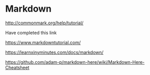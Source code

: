 # Markdown

http://commonmark.org/help/tutorial/

Have completed this link




https://www.markdowntutorial.com/



https://learnxinyminutes.com/docs/markdown/



https://github.com/adam-p/markdown-here/wiki/Markdown-Here-Cheatsheet



